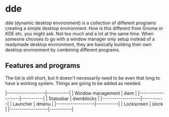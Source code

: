# dde
dde (dynamic desktop environment) is a collection of different programs creating a simple desktop environment. How is this different from Gnome or KDE etc. you might ask. Not too much and a lot at the same time. When someone chooses to go with a window manager only setup instead of a readymade desktop environment, they are basically building their own desktop environment by combining different programs.

## Features and programs
The list is still short, but it doesn't necessarily need to be even that long to have a working system. Things are going to be added as needed.

|-------------------|-----------|
| Window management | dwm       |
|-------------------|-----------|
| Statusbar         | dwmblocks |
|-------------------|-----------|
| Launcher          | dmenu     |
|-------------------|-----------|
| Lockscreen        | slock     |
|-------------------|-----------|
